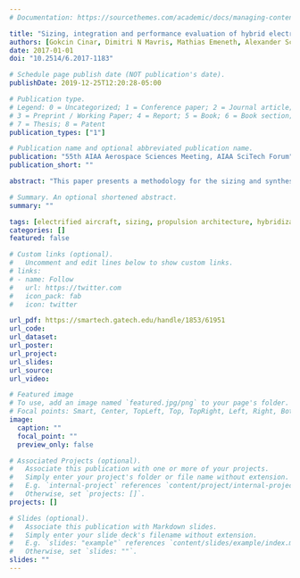```yaml
---
# Documentation: https://sourcethemes.com/academic/docs/managing-content/

title: "Sizing, integration and performance evaluation of hybrid electric propulsion subsystem architectures"
authors: [Gokcin Cinar, Dimitri N Mavris, Mathias Emeneth, Alexander Schneegans, Carsten Riediger, Yann Fefermann, Askin Isikveren]
date: 2017-01-01
doi: "10.2514/6.2017-1183"

# Schedule page publish date (NOT publication's date).
publishDate: 2019-12-25T12:20:28-05:00

# Publication type.
# Legend: 0 = Uncategorized; 1 = Conference paper; 2 = Journal article;
# 3 = Preprint / Working Paper; 4 = Report; 5 = Book; 6 = Book section;
# 7 = Thesis; 8 = Patent
publication_types: ["1"]

# Publication name and optional abbreviated publication name.
publication: "55th AIAA Aerospace Sciences Meeting, AIAA SciTech Forum"
publication_short: ""

abstract: "This paper presents a methodology for the sizing and synthesis of power generation and distribution (PG&D) subsystems. The PG&D subsystem models developed in a previous work done by the authors were applied within a parallel hybrid electric propulsion architecture using the Dornier 328 as the baseline aircraft. The hybridization took place only during the cruise segment. Analyses were performed in Pacelab SysArc, a system architecture design tool, to assess the impact of different hybrid electric propulsion architectures and changing PG&D subsystem characteristics at aircraft and mission levels. To this end, sensitivity analysis was conducted to reveal the sensitivity to the subsystem level characteristics. Moreover, six different architectures were compared in terms of their mission level performance. These architectures included the PG&D subsystems with current state of the art technology, NASA 15-year technology goals and a more advanced battery technology. Although neither the current state of the art PG&D subsystems nor NASA 15-year technology goals were advanced enough to match the design range requirement of the baseline aircraft, some of the competing architectures met the practical range target while enjoying substantial amount of fuel reductions. Finally, it was observed that in order to reach a break-even point in terms of the design mission range, a battery specific energy of 5 kWh/kg was necessary for a 50% level of hybridization during cruise. In this work the Dornier 328 was used as a testbed, however the methodology can be generalized for all parallel hybrid electric propulsion applications."

# Summary. An optional shortened abstract.
summary: ""

tags: [electrified aircraft, sizing, propulsion architecture, hybridization]
categories: []
featured: false

# Custom links (optional).
#   Uncomment and edit lines below to show custom links.
# links:
# - name: Follow
#   url: https://twitter.com
#   icon_pack: fab
#   icon: twitter

url_pdf: https://smartech.gatech.edu/handle/1853/61951
url_code:
url_dataset:
url_poster:
url_project:
url_slides:
url_source:
url_video:

# Featured image
# To use, add an image named `featured.jpg/png` to your page's folder. 
# Focal points: Smart, Center, TopLeft, Top, TopRight, Left, Right, BottomLeft, Bottom, BottomRight.
image:
  caption: ""
  focal_point: ""
  preview_only: false

# Associated Projects (optional).
#   Associate this publication with one or more of your projects.
#   Simply enter your project's folder or file name without extension.
#   E.g. `internal-project` references `content/project/internal-project/index.md`.
#   Otherwise, set `projects: []`.
projects: []

# Slides (optional).
#   Associate this publication with Markdown slides.
#   Simply enter your slide deck's filename without extension.
#   E.g. `slides: "example"` references `content/slides/example/index.md`.
#   Otherwise, set `slides: ""`.
slides: ""
---
```

